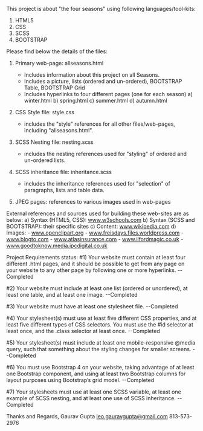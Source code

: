 This project is about "the four seasons" using following languages/tool-kits:
1. HTML5
2. CSS
3. SCSS
4. BOOTSTRAP

Please find below the details of the files:
1. Primary web-page: allseasons.html
    - Includes information about this project on all Seasons.
    - Includes a picture, lists (ordered and un-ordered), BOOTSTRAP Table, BOOTSTRAP Grid
    - Includes hyperlinks to four different pages (one for each season)
      a) winter.html
      b) spring.html
      c) summer.html
      d) autumn.html

2. CSS Style file: style.css
    - includes the "style" references for all other files/web-pages, including "allseasons.html".

3. SCSS Nesting file: nesting.scss
    - includes the nesting references used for "styling" of ordered and un-ordered lists.

4. SCSS inheritance file: inheritance.scss
    - includes the inheritance references used for "selection" of paragraphs, lists and table data.

5. JPEG pages: references to various images used in web-pages


External references and sources used for building these web-sites are as below:
a) Syntax (HTML5, CSS): www.w3schools.com
b) Syntax (SCSS and BOOTSTRAP): their specific sites
c) Content: www.wikipedia.com
d) Images:
    - www.openclipart.org
    - www.freisdays.files.worldpress.com
    - www.blogto.com
    - www.atlasinsurance.com
    - www.ilfordmagic.co.uk
    - www.goodtoknow.media.ipcdigital.co.uk

Project Requirements status:
#1) Your website must contain at least four different .html pages, and it should be possible to get from any page on your website to any other page by following one or more hyperlinks.
--Completed

#2) Your website must include at least one list (ordered or unordered), at least one table, and at least one image.
--Completed

#3) Your website must have at least one stylesheet file.
--Completed

#4) Your stylesheet(s) must use at least five different CSS properties, and at least five different types of CSS selectors. You must use the #id selector at least once, and the .class selector at least once.
--Completed

#5) Your stylesheet(s) must include at least one mobile-responsive @media query, such that something about the styling changes for smaller screens.
--Completed

#6) You must use Bootstrap 4 on your website, taking advantage of at least one Bootstrap component, and using at least two Bootstrap columns for layout purposes using Bootstrap’s grid model.
--Completed

#7) Your stylesheets must use at least one SCSS variable, at least one example of SCSS nesting, and at least one use of SCSS inheritance.
--Completed


Thanks and Regards,
Gaurav Gupta
leo.gauravgupta@gmail.com
813-573-2976
